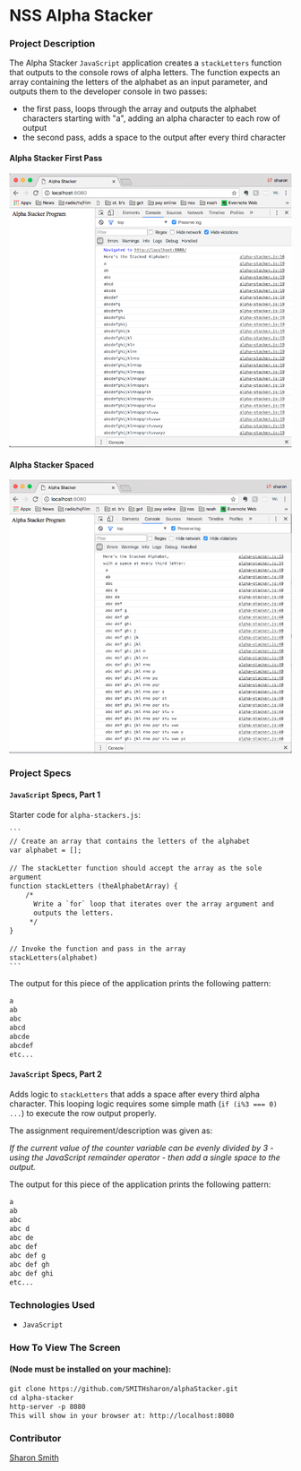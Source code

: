 # NSS Alpha Stacker

### Project Description 
The Alpha Stacker `JavaScript` application creates a `stackLetters` function that outputs to the console rows of alpha letters. The function expects an array containing the letters of the alphabet as an input parameter, and outputs them to the developer console in two passes: 
- the first pass, loops through the array and outputs the alphabet characters starting with "a", adding an alpha character to each row of output
- the second pass, adds a space to the output after every third character


#### Alpha Stacker First Pass
![Alpha Stacker First Pass](https://raw.githubusercontent.com/SMITHsharon/alphaStacker/screens/screens/Alpha%20Stacker%20First%20Pass.png)

#### Alpha Stacker Spaced
![Alpha Stacker Spaced](https://raw.githubusercontent.com/SMITHsharon/alphaStacker/screens/screens/Alpha%20Stacker%20Spaced.png)


### Project Specs
#### `JavaScript` Specs, Part 1
Starter code for `alpha-stackers.js`:

	```
	// Create an array that contains the letters of the alphabet
	var alphabet = [];

	// The stackLetter function should accept the array as the sole argument
	function stackLetters (theAlphabetArray) {
	    /*
	      Write a `for` loop that iterates over the array argument and
	      outputs the letters.
	     */
	}

	// Invoke the function and pass in the array
	stackLetters(alphabet)
	```

The output for this piece of the application prints the following pattern:

	a
	ab
	abc
	abcd
	abcde
	abcdef
	etc...


#### `JavaScript` Specs, Part 2
Adds logic to `stackLetters` that adds a space after every third alpha character. 
This looping logic requires some simple math (`if (i%3 === 0) ...`) to execute the row output properly.

The assignment requirement/description was given as:

*If the current value of the counter variable can be evenly divided by 3 - using the JavaScript remainder operator - then add a single space to the output.*

The output for this piece of the application prints the following pattern: 

	a
	ab
	abc
	abc d
	abc de
	abc def
	abc def g
	abc def gh
	abc def ghi
	etc...


### Technologies Used
- `JavaScript`


### How To View The Screen 
#### (Node must be installed on your machine):
```
git clone https://github.com/SMITHsharon/alphaStacker.git
cd alpha-stacker
http-server -p 8080
This will show in your browser at: http://localhost:8080
```

### Contributor
[Sharon Smith](https://github.com/SMITHsharon)
